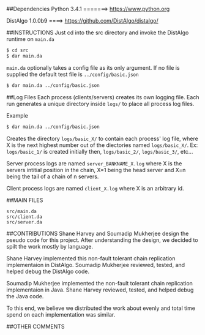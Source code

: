 ##Dependencies
Python 3.4.1 =======> https://www.python.org

DistAlgo 1.0.0b9 ====> https://github.com/DistAlgo/distalgo/

##INSTRUCTIONS
Just cd into the src directory and invoke the DistAlgo runtime on `main.da`
```bash
$ cd src
$ dar main.da
```

`main.da` optionally takes a config file as its only argument. If no file is
supplied the default test file is `../config/basic.json`
```bash
$ dar main.da ../config/basic.json
```


##Log Files
Each process (clients/servers) creates its own logging file.
Each run generates a unique directory inside `logs/` to place all process log files.

Example
```bash
$ dar main.da ../config/basic.json
```

Creates the directory `logs/basic_X/` to contain each process' log file, where X
is the next highest number out of the diectories named `logs/basic_X/`.
Ex: `logs/basic_1/` is created initially then, `logs/basic_2/`, `logs/basic_3/`, etc...

Server process logs are named `server_BANKNAME_X.log` where X is the servers
intitial position in the chain, X=1 being the head server and X=n being the
tail of a chain of n servers.

Client process logs are named `client_X.log` where X is an arbitrary id.


##MAIN FILES
```
src/main.da
src/client.da
src/server.da
```

##CONTRIBUTIONS
Shane Harvey and Soumadip Mukherjee design the pseudo code for this project.
After understanding the design, we decided to spilt the work mostly by language.

Shane Harvey implemented this non-fault tolerant chain replication implementaion
in DistAlgo. Soumadip Mukherjee reviewed, tested, and helped debug the DistAlgo code.

Soumadip Mukherjee implemented the non-fault tolerant chain replication implementaion
in Java. Shane Harvey reviewed, tested, and helped debug the Java code.

To this end, we believe we distributed the work about evenly and total time spend on
each implementation was similar.

##OTHER COMMENTS
